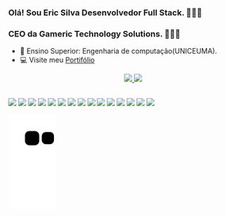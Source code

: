 ### Olá! Sou Eric Silva Desenvolvedor Full Stack. 👩🏽‍💻
### CEO da Gameric Technology Solutions. 🧑🏽‍💼

- 🔭 Ensino Superior: Engenharia de computação(UNICEUMA).
- 💻 Visite meu <a href="https://gamericbusiness.com/eric-silva/" target="_blank">Portifólio</a>
<div align="center">
  <a href="https://github.com/dev-gameric">
  <img height="180em" src="https://github-readme-stats.vercel.app/api?username=dev-gameric&show_icons=true&theme=merko&include_all_commits=true&count_private=true"/>
  <img height="180em" src="https://github-readme-stats.vercel.app/api/top-langs/?username=dev-gameric&layout=compact&langs_count=7&theme=merko"/>
</div>

  ##
 
<div> 
  <a href="https://www.linkedin.com/in/eric-silva-75199a210/" target="_blank"><img src="https://img.shields.io/badge/-LinkedIn-%230077B5?style=for-the-badge&logo=linkedin&logoColor=white"></a> 
 <a href = "mailto:eric.silva.de.souza.93.com@gmail.com"><img src="https://img.shields.io/badge/-Gmail-%23333?style=for-the-badge&logo=gmail&logoColor=white"></a>
 <a href="https://discord.gg/ZgqzrVFFV2" target="_blank"><img src="https://img.shields.io/badge/Discord-7289DA?style=for-the-badge&logo=discord&logoColor=white"></a>
  <a> <img src="https://img.shields.io/badge/JavaScript-F7DF1E?style=for-the-badge&logo=javascript&logoColor=black"></a>
 <a><img src="https://img.shields.io/badge/React-20232A?style=for-the-badge&logo=react&logoColor=61DAFB"></a>
 <a><img src="https://img.shields.io/badge/Flutter-02569B?style=for-the-badge&logo=flutter&logoColor=white"></a>
 <a><img src="https://img.shields.io/badge/spring-%236DB33F.svg?style=for-the-badge&logo=spring&logoColor=white"></a>
 <a><img src="https://img.shields.io/badge/MySQL-00000F?style=for-the-badge&logo=mysql&logoColor=white"></a>
 <a><img src="https://img.shields.io/badge/AWS-000.svg?style=for-the-badge&logo=amazon-aws&logoColor=white"></a>
 <a><img src="https://img.shields.io/badge/Azure-blue?style=for-the-badge&logo=microsoft%20azure&logoColor=blue&labelColor=FFFFFF&link=https%3A%2F%2Fimages.app.goo.gl%2FK7PN1jYJd57x4q7A8"></a>
 <a><img src="https://img.shields.io/badge/node.js-6DA55F?style=for-the-badge&logo=node.js&logoColor=white"></a>
 <a><img src="https://img.shields.io/badge/python-3670A0?style=for-the-badge&logo=python&logoColor=ffdd54"></a>
 <a><img src="https://img.shields.io/badge/java-%23ED8B00.svg?style=for-the-badge&logo=openjdk&logoColor=white"></a>
 <a><img src="https://img.shields.io/badge/HTML5-E34F26?style=for-the-badge&logo=html5&logoColor=white"></a>
 <a><img src="https://img.shields.io/badge/CSS3-1572B6?style=for-the-badge&logo=css3&logoColor=white"></a>

 
</div>

![snake gif](https://github.com/dev-gameric/dev-gameric/blob/output/github-contribution-grid-snake.svg)
